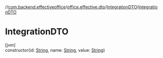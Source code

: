 //[com.backend.effectiveoffice](../../../index.md)/[office.effective.dto](../index.md)/[IntegrationDTO](index.md)/[IntegrationDTO](-integration-d-t-o.md)

# IntegrationDTO

[jvm]\
constructor(id: [String](https://kotlinlang.org/api/latest/jvm/stdlib/kotlin/-string/index.html), name: [String](https://kotlinlang.org/api/latest/jvm/stdlib/kotlin/-string/index.html), value: [String](https://kotlinlang.org/api/latest/jvm/stdlib/kotlin/-string/index.html))
